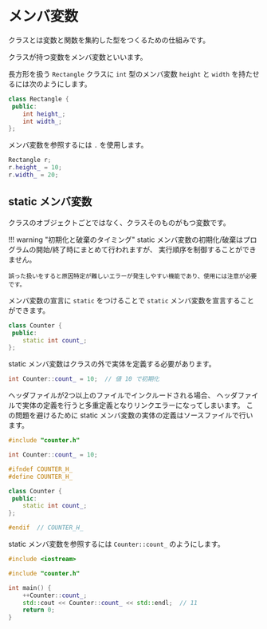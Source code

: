 # メンバ変数

クラスとは変数と関数を集約した型をつくるための仕組みです。

クラスが持つ変数をメンバ変数といいます。

長方形を扱う `Rectangle` クラスに
`int` 型のメンバ変数 `height` と `width` を持たせるには次のようにします。

```cpp
class Rectangle {
 public:
    int height_;
    int width_;
};
```

メンバ変数を参照するには `.` を使用します。

```cpp
Rectangle r;
r.height_ = 10;
r.width_ = 20;
```

## static メンバ変数

クラスのオブジェクトごとではなく、クラスそのものがもつ変数です。

!!! warning "初期化と破棄のタイミング"
    static メンバ変数の初期化/破棄はプログラムの開始/終了時にまとめて行われますが、
    実行順序を制御することができません。

    誤った扱いをすると原因特定が難しいエラーが発生しやすい機能であり、使用には注意が必要です。

メンバ変数の宣言に `static` をつけることで `static` メンバ変数を宣言することができます。

```cpp
class Counter {
 public:
    static int count_;
};
```

static メンバ変数はクラスの外で実体を定義する必要があります。

```cpp
int Counter::count_ = 10;  // 値 10 で初期化
```

ヘッダファイルが2つ以上のファイルでインクルードされる場合、
ヘッダファイルで実体の定義を行うと多重定義となりリンクエラーになってしまいます。
この問題を避けるために static メンバ変数の実体の定義はソースファイルで行います。

```cpp tab="counter.cc"
#include "counter.h"

int Counter::count_ = 10;
```

```cpp tab="counter.h"
#ifndef COUNTER_H_
#define COUNTER_H_

class Counter {
 public:
    static int count_;
};

#endif  // COUNTER_H_
```

static メンバ変数を参照するには `Counter::count_` のようにします。

```cpp
#include <iostream>

#include "counter.h"

int main() {
    ++Counter::count_;
    std::cout << Counter::count_ << std::endl;  // 11
    return 0;
}
```

